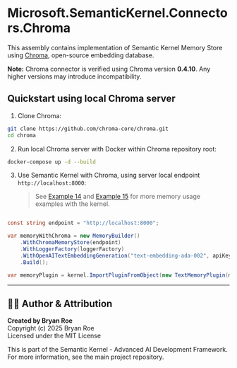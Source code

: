# Microsoft.SemanticKernel.Connectors.Chroma

This assembly contains implementation of Semantic Kernel Memory Store using [Chroma](https://www.trychroma.com/), open-source embedding database.

**Note:** Chroma connector is verified using Chroma version **0.4.10**. Any higher versions may introduce incompatibility.

## Quickstart using local Chroma server

1. Clone Chroma:

```bash {"id":"01J6KPPMQEJFRBZ02BHD12JZMZ"}
git clone https://github.com/chroma-core/chroma.git
cd chroma
```

2. Run local Chroma server with Docker within Chroma repository root:

```bash {"id":"01J6KPPMQEJFRBZ02BHFH091E5"}
docker-compose up -d --build
```

3. Use Semantic Kernel with Chroma, using server local endpoint `http://localhost:8000`:

   > See [Example 14](../../../samples/Concepts/Memory/SemanticTextMemory_Building.cs) and [Example 15](../../../samples/Concepts/Memory/TextMemoryPlugin_MultipleMemoryStore.cs) for more memory usage examples with the kernel.

```csharp {"id":"01J6KPPMQEJFRBZ02BHGEW2J8E"}

const string endpoint = "http://localhost:8000";

var memoryWithChroma = new MemoryBuilder()
    .WithChromaMemoryStore(endpoint)
    .WithLoggerFactory(loggerFactory)
    .WithOpenAITextEmbeddingGeneration("text-embedding-ada-002", apiKey)
    .Build();

var memoryPlugin = kernel.ImportPluginFromObject(new TextMemoryPlugin(memoryWithChroma));
```


---

## 👨‍💻 Author & Attribution

**Created by Bryan Roe**  
Copyright (c) 2025 Bryan Roe  
Licensed under the MIT License

This is part of the Semantic Kernel - Advanced AI Development Framework.
For more information, see the main project repository.
